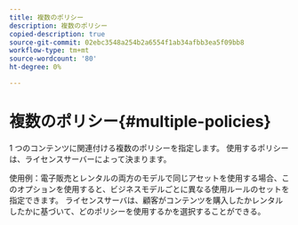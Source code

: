 ```yaml
---
title: 複数のポリシー
description: 複数のポリシー
copied-description: true
source-git-commit: 02ebc3548a254b2a6554f1ab34afbb3ea5f09bb8
workflow-type: tm+mt
source-wordcount: '80'
ht-degree: 0%

---
```


# 複数のポリシー{#multiple-policies}

1 つのコンテンツに関連付ける複数のポリシーを指定します。 使用するポリシーは、ライセンスサーバーによって決まります。

使用例：電子販売とレンタルの両方のモデルで同じアセットを使用する場合、このオプションを使用すると、ビジネスモデルごとに異なる使用ルールのセットを指定できます。 ライセンスサーバは、顧客がコンテンツを購入したかレンタルしたかに基づいて、どのポリシーを使用するかを選択することができる。
